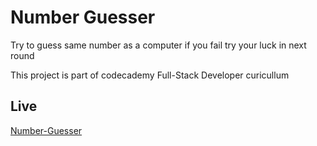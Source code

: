 # Number Guesser

Try to guess same number as a computer if you fail try your luck in next round

This project is part of codecademy Full-Stack Developer curicullum


## Live

[Number-Guesser](https://subinho.github.io/Number-Guesser/)

